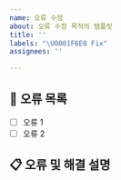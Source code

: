 ```yaml
---
name: 오류 수정
about: 오류 수정 목적의 템플릿
title: ''
labels: "\U0001F6E0️ Fix"
assignees: ''

---
```


## 🐞 오류 목록
- [ ] 오류 1
- [ ] 오류 2

## 📋 오류 및 해결 설명
